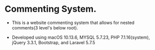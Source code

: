 # Commenting System.
- This is a website commenting system that allows for nested comments(3 level's below root). 

- Developed using macOS 10.13.6, MYSQL 5.7.23, PHP 7.1.16(system), jQuery 3.3.1, Bootstrap, and Laravel 5.7.5

